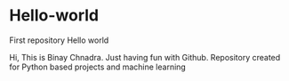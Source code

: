 # Hello-world
First repository Hello world

Hi, This is Binay Chnadra. Just having fun with Github.
Repository created for Python based projects and machine learning

